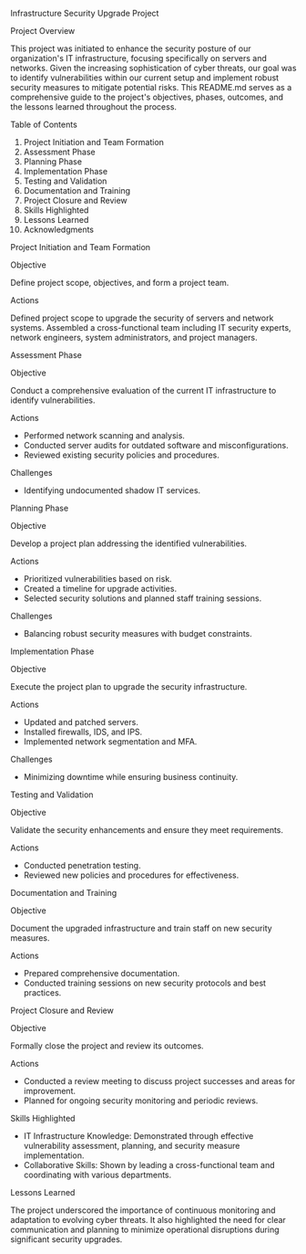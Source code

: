 Infrastructure Security Upgrade Project

Project Overview

This project was initiated to enhance the security posture of our organization's IT infrastructure, focusing specifically on servers and networks. Given the increasing sophistication of cyber threats, our goal was to identify vulnerabilities within our current setup and implement robust security measures to mitigate potential risks. This README.md serves as a comprehensive guide to the project's objectives, phases, outcomes, and the lessons learned throughout the process.

Table of Contents

1. Project Initiation and Team Formation
2. Assessment Phase
3. Planning Phase
4. Implementation Phase
5. Testing and Validation
6. Documentation and Training
7. Project Closure and Review
8. Skills Highlighted
9. Lessons Learned
10. Acknowledgments

Project Initiation and Team Formation

Objective

Define project scope, objectives, and form a project team.

Actions

Defined project scope to upgrade the security of servers and network systems.
Assembled a cross-functional team including IT security experts, network engineers, system administrators, and project managers.

Assessment Phase

Objective

Conduct a comprehensive evaluation of the current IT infrastructure to identify vulnerabilities.

Actions

- Performed network scanning and analysis.
- Conducted server audits for outdated software and misconfigurations.
- Reviewed existing security policies and procedures.

Challenges

- Identifying undocumented shadow IT services.

Planning Phase

Objective

Develop a project plan addressing the identified vulnerabilities.

Actions

- Prioritized vulnerabilities based on risk.
- Created a timeline for upgrade activities.
- Selected security solutions and planned staff training sessions.

Challenges

- Balancing robust security measures with budget constraints.

Implementation Phase

Objective

Execute the project plan to upgrade the security infrastructure.

Actions

- Updated and patched servers.
- Installed firewalls, IDS, and IPS.
- Implemented network segmentation and MFA.

Challenges

- Minimizing downtime while ensuring business continuity.

Testing and Validation

Objective

Validate the security enhancements and ensure they meet requirements.

Actions

- Conducted penetration testing.
- Reviewed new policies and procedures for effectiveness.

Documentation and Training

Objective

Document the upgraded infrastructure and train staff on new security measures.

Actions

- Prepared comprehensive documentation.
- Conducted training sessions on new security protocols and best practices.

Project Closure and Review

Objective

Formally close the project and review its outcomes.

Actions

- Conducted a review meeting to discuss project successes and areas for improvement.
- Planned for ongoing security monitoring and periodic reviews.

Skills Highlighted

- IT Infrastructure Knowledge: Demonstrated through effective vulnerability assessment, planning, and security measure implementation.
- Collaborative Skills: Shown by leading a cross-functional team and coordinating with various departments.

Lessons Learned

The project underscored the importance of continuous monitoring and adaptation to evolving cyber threats. It also highlighted the need for clear communication and planning to minimize operational disruptions during significant security upgrades.
